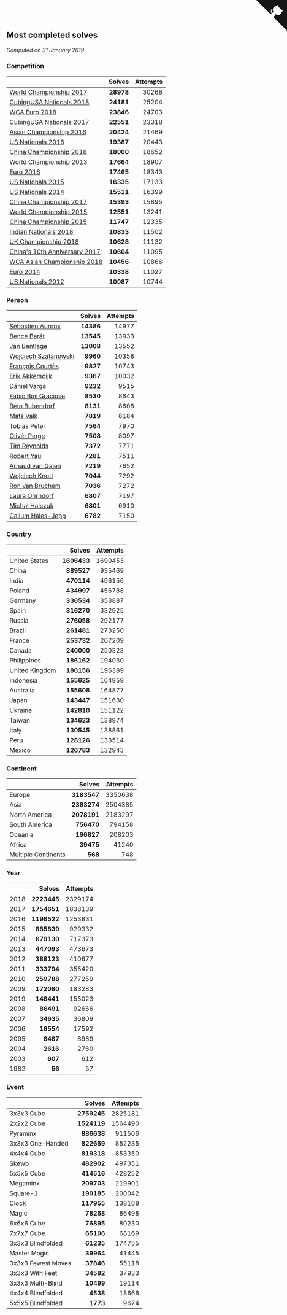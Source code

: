 ## Most completed solves

*Computed on 31 January 2019*


### Competition

|  | Solves | Attempts |
| :--- | ---: | ---: |
| [World Championship 2017](https://www.worldcubeassociation.org/competitions/WC2017) | **28978** | 30268 |
| [CubingUSA Nationals 2018](https://www.worldcubeassociation.org/competitions/CubingUSANationals2018) | **24181** | 25204 |
| [WCA Euro 2018](https://www.worldcubeassociation.org/competitions/Euro2018) | **23846** | 24703 |
| [CubingUSA Nationals 2017](https://www.worldcubeassociation.org/competitions/CubingUSANationals2017) | **22551** | 23318 |
| [Asian Championship 2016](https://www.worldcubeassociation.org/competitions/AsianChampionship2016) | **20424** | 21469 |
| [US Nationals 2016](https://www.worldcubeassociation.org/competitions/USNationals2016) | **19387** | 20443 |
| [China Championship 2018](https://www.worldcubeassociation.org/competitions/ChinaChampionship2018) | **18000** | 18652 |
| [World Championship 2013](https://www.worldcubeassociation.org/competitions/WC2013) | **17664** | 18907 |
| [Euro 2016](https://www.worldcubeassociation.org/competitions/Euro2016) | **17465** | 18343 |
| [US Nationals 2015](https://www.worldcubeassociation.org/competitions/USNationals2015) | **16335** | 17133 |
| [US Nationals 2014](https://www.worldcubeassociation.org/competitions/USNationals2014) | **15511** | 16399 |
| [China Championship 2017](https://www.worldcubeassociation.org/competitions/ChinaChampionship2017) | **15393** | 15895 |
| [World Championship 2015](https://www.worldcubeassociation.org/competitions/WC2015) | **12551** | 13241 |
| [China Championship 2015](https://www.worldcubeassociation.org/competitions/ChinaChampionship2015) | **11747** | 12335 |
| [Indian Nationals 2018](https://www.worldcubeassociation.org/competitions/IndianNationals2018) | **10833** | 11502 |
| [UK Championship 2018](https://www.worldcubeassociation.org/competitions/UKC2018) | **10628** | 11132 |
| [China's 10th Anniversary 2017](https://www.worldcubeassociation.org/competitions/China10years2017) | **10604** | 11095 |
| [WCA Asian Championship 2018](https://www.worldcubeassociation.org/competitions/AsianChampionship2018) | **10456** | 10866 |
| [Euro 2014](https://www.worldcubeassociation.org/competitions/Euro2014) | **10338** | 11027 |
| [US Nationals 2012](https://www.worldcubeassociation.org/competitions/USNationals2012) | **10087** | 10744 |

### Person

|  | Solves | Attempts |
| :--- | ---: | ---: |
| [Sébastien Auroux](https://www.worldcubeassociation.org/persons/2008AURO01) | **14386** | 14977 |
| [Bence Barát](https://www.worldcubeassociation.org/persons/2008BARA01) | **13545** | 13933 |
| [Jan Bentlage](https://www.worldcubeassociation.org/persons/2010BENT01) | **13008** | 13552 |
| [Wojciech Szatanowski](https://www.worldcubeassociation.org/persons/2011SZAT01) | **9960** | 10358 |
| [François Courtès](https://www.worldcubeassociation.org/persons/2008COUR01) | **9827** | 10743 |
| [Erik Akkersdijk](https://www.worldcubeassociation.org/persons/2005AKKE01) | **9367** | 10032 |
| [Dániel Varga](https://www.worldcubeassociation.org/persons/2008VARG01) | **9232** | 9515 |
| [Fabio Bini Graciose](https://www.worldcubeassociation.org/persons/2010GRAC02) | **8530** | 8643 |
| [Reto Bubendorf](https://www.worldcubeassociation.org/persons/2012BUBE01) | **8131** | 8608 |
| [Mats Valk](https://www.worldcubeassociation.org/persons/2007VALK01) | **7819** | 8184 |
| [Tobias Peter](https://www.worldcubeassociation.org/persons/2014PETE03) | **7564** | 7970 |
| [Olivér Perge](https://www.worldcubeassociation.org/persons/2007PERG01) | **7508** | 8097 |
| [Tim Reynolds](https://www.worldcubeassociation.org/persons/2005REYN01) | **7372** | 7771 |
| [Robert Yau](https://www.worldcubeassociation.org/persons/2009YAUR01) | **7281** | 7511 |
| [Arnaud van Galen](https://www.worldcubeassociation.org/persons/2006GALE01) | **7219** | 7652 |
| [Wojciech Knott](https://www.worldcubeassociation.org/persons/2011KNOT01) | **7044** | 7292 |
| [Ron van Bruchem](https://www.worldcubeassociation.org/persons/2003BRUC01) | **7036** | 7272 |
| [Laura Ohrndorf](https://www.worldcubeassociation.org/persons/2009OHRN01) | **6807** | 7197 |
| [Michał Halczuk](https://www.worldcubeassociation.org/persons/2006HALC01) | **6801** | 6910 |
| [Callum Hales-Jepp](https://www.worldcubeassociation.org/persons/2012HALE01) | **6782** | 7150 |

### Country

|  | Solves | Attempts |
| :--- | ---: | ---: |
| United States | **1606433** | 1690453 |
| China | **889527** | 935469 |
| India | **470114** | 496156 |
| Poland | **434997** | 456788 |
| Germany | **336534** | 353887 |
| Spain | **316270** | 332925 |
| Russia | **276058** | 292177 |
| Brazil | **261481** | 273250 |
| France | **253732** | 267209 |
| Canada | **240000** | 250323 |
| Philippines | **186162** | 194030 |
| United Kingdom | **186156** | 196389 |
| Indonesia | **155625** | 164959 |
| Australia | **155608** | 164877 |
| Japan | **143447** | 151630 |
| Ukraine | **142810** | 151122 |
| Taiwan | **134623** | 138974 |
| Italy | **130545** | 138861 |
| Peru | **128126** | 133514 |
| Mexico | **126783** | 132943 |

### Continent

|  | Solves | Attempts |
| :--- | ---: | ---: |
| Europe | **3183547** | 3350638 |
| Asia | **2383274** | 2504385 |
| North America | **2078191** | 2183297 |
| South America | **756470** | 794158 |
| Oceania | **196827** | 208203 |
| Africa | **39475** | 41240 |
| Multiple Continents | **568** | 748 |

### Year

|  | Solves | Attempts |
| :--- | ---: | ---: |
| 2018 | **2223445** | 2329174 |
| 2017 | **1754651** | 1838139 |
| 2016 | **1196522** | 1253831 |
| 2015 | **885839** | 929332 |
| 2014 | **679130** | 717373 |
| 2013 | **447093** | 473673 |
| 2012 | **388123** | 410677 |
| 2011 | **333794** | 355420 |
| 2010 | **259788** | 277259 |
| 2009 | **172080** | 183283 |
| 2019 | **148441** | 155023 |
| 2008 | **86491** | 92666 |
| 2007 | **34635** | 36809 |
| 2006 | **16554** | 17592 |
| 2005 | **8487** | 8989 |
| 2004 | **2616** | 2760 |
| 2003 | **607** | 612 |
| 1982 | **56** | 57 |

### Event

|  | Solves | Attempts |
| :--- | ---: | ---: |
| 3x3x3 Cube | **2759245** | 2825181 |
| 2x2x2 Cube | **1524119** | 1564490 |
| Pyraminx | **886638** | 911506 |
| 3x3x3 One-Handed | **822659** | 852235 |
| 4x4x4 Cube | **819318** | 853350 |
| Skewb | **482902** | 497351 |
| 5x5x5 Cube | **414516** | 428252 |
| Megaminx | **209703** | 219901 |
| Square-1 | **190185** | 200042 |
| Clock | **117955** | 138168 |
| Magic | **78268** | 86498 |
| 6x6x6 Cube | **76895** | 80230 |
| 7x7x7 Cube | **65106** | 68169 |
| 3x3x3 Blindfolded | **61235** | 174755 |
| Master Magic | **39964** | 41445 |
| 3x3x3 Fewest Moves | **37846** | 55118 |
| 3x3x3 With Feet | **34582** | 37933 |
| 3x3x3 Multi-Blind | **10499** | 19114 |
| 4x4x4 Blindfolded | **4538** | 18666 |
| 5x5x5 Blindfolded | **1773** | 9674 |


<a href="https://github.com/jonatanklosko/wca_statistics" class="github-corner" aria-label="View source on Github"><svg width="80" height="80" viewBox="0 0 250 250" style="fill:#151513; color:#fff; position: absolute; top: 0; border: 0; right: 0;" aria-hidden="true"><path d="M0,0 L115,115 L130,115 L142,142 L250,250 L250,0 Z"></path><path d="M128.3,109.0 C113.8,99.7 119.0,89.6 119.0,89.6 C122.0,82.7 120.5,78.6 120.5,78.6 C119.2,72.0 123.4,76.3 123.4,76.3 C127.3,80.9 125.5,87.3 125.5,87.3 C122.9,97.6 130.6,101.9 134.4,103.2" fill="currentColor" style="transform-origin: 130px 106px;" class="octo-arm"></path><path d="M115.0,115.0 C114.9,115.1 118.7,116.5 119.8,115.4 L133.7,101.6 C136.9,99.2 139.9,98.4 142.2,98.6 C133.8,88.0 127.5,74.4 143.8,58.0 C148.5,53.4 154.0,51.2 159.7,51.0 C160.3,49.4 163.2,43.6 171.4,40.1 C171.4,40.1 176.1,42.5 178.8,56.2 C183.1,58.6 187.2,61.8 190.9,65.4 C194.5,69.0 197.7,73.2 200.1,77.6 C213.8,80.2 216.3,84.9 216.3,84.9 C212.7,93.1 206.9,96.0 205.4,96.6 C205.1,102.4 203.0,107.8 198.3,112.5 C181.9,128.9 168.3,122.5 157.7,114.1 C157.9,116.9 156.7,120.9 152.7,124.9 L141.0,136.5 C139.8,137.7 141.6,141.9 141.8,141.8 Z" fill="currentColor" class="octo-body"></path></svg></a><style>.github-corner:hover .octo-arm{animation:octocat-wave 560ms ease-in-out}@keyframes octocat-wave{0%,100%{transform:rotate(0)}20%,60%{transform:rotate(-25deg)}40%,80%{transform:rotate(10deg)}}@media (max-width:500px){.github-corner:hover .octo-arm{animation:none}.github-corner .octo-arm{animation:octocat-wave 560ms ease-in-out}}</style>
